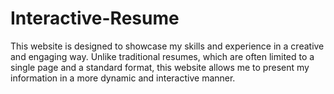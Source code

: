 # Interactive-Resume

This website is designed to showcase my skills and experience in a creative and engaging way. Unlike traditional resumes, which are often limited to a single page and a standard format, this website allows me to present my information in a more dynamic and interactive manner.
